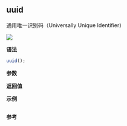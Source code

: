 ## uuid

通用唯一识别码（Universally Unique Identifier）

![](https://img.shields.io/badge/-String-blue)

**语法**

```js
uuid();
```

**参数**

**返回值**

**示例**

```js

```

**参考**
